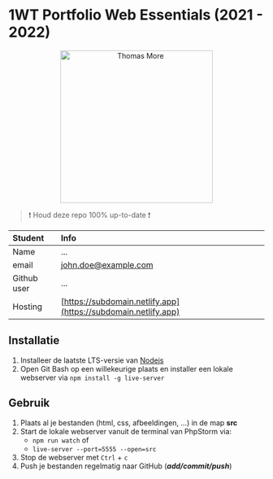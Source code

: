 # 1WT Portfolio Web Essentials (2021 - 2022)

<p align="center">
    <img src="https://thomasmore.be/sites/www.thomasmore.be/files/tm_eng_standaardlogo_web.png" alt="Thomas More" width="300" />
</p>

> :exclamation: Houd deze repo 100% up-to-date :exclamation:

| Student     | Info                                                           |
| :---------- | :------------------------------------------------------------- |
| Name        | ...                                                            |
| email       | [john.doe@example.com](mailto:john.doe@example.com)            |
| Github user | ...                                                            |
| Hosting     | [https://subdomain.netlify.app](https://subdomain.netlify.app) |

## Installatie

1. Installeer de laatste LTS-versie van [Nodejs](https://nodejs.org/en/)
2. Open Git Bash op een willekeurige plaats en installer een lokale webserver via `npm install -g live-server`

## Gebruik
1. Plaats al je bestanden (html, css, afbeeldingen, ...) in de map **src** 
2. Start de lokale webserver vanuit de terminal van PhpStorm via:
   - `npm run watch` of
   - `live-server --port=5555 --open=src`
3. Stop de webserver met `Ctrl` + `c`
4. Push je bestanden regelmatig naar GitHub (***add/commit/push***)
